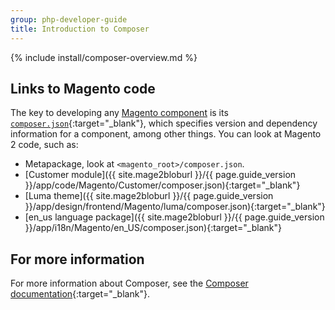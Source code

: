 ```yaml
---
group: php-developer-guide
title: Introduction to Composer
---
```


{% include install/composer-overview.md %}

## Links to Magento code
The key to developing any [Magento component](https://glossary.magento.com/magento-component) is its [`composer.json`](https://getcomposer.org/doc/04-schema.md){:target="_blank"}, which specifies version and dependency information for a component, among other things. You can look at Magento 2 code, such as:

*  Metapackage, look at `<magento_root>/composer.json`.
*  [Customer module]({{ site.mage2bloburl }}/{{ page.guide_version }}/app/code/Magento/Customer/composer.json){:target="_blank"}
*  [Luma theme]({{ site.mage2bloburl }}/{{ page.guide_version }}/app/design/frontend/Magento/luma/composer.json){:target="_blank"}
*  [en_us language package]({{ site.mage2bloburl }}/{{ page.guide_version }}/app/i18n/Magento/en_US/composer.json){:target="_blank"}

## For more information
For more information about Composer, see the [Composer documentation](https://getcomposer.org/doc/00-intro.md){:target="_blank"}.